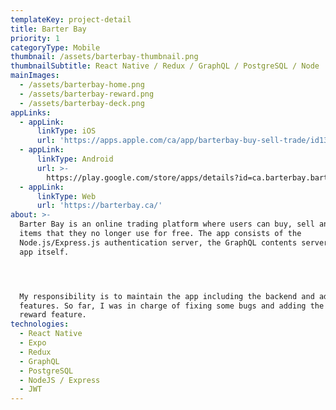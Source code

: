 ```yaml
---
templateKey: project-detail
title: Barter Bay
priority: 1
categoryType: Mobile
thumbnail: /assets/barterbay-thumbnail.png
thumbnailSubtitle: React Native / Redux / GraphQL / PostgreSQL / Node
mainImages:
  - /assets/barterbay-home.png
  - /assets/barterbay-reward.png
  - /assets/barterbay-deck.png
appLinks:
  - appLink:
      linkType: iOS
      url: 'https://apps.apple.com/ca/app/barterbay-buy-sell-trade/id1329124837'
  - appLink:
      linkType: Android
      url: >-
        https://play.google.com/store/apps/details?id=ca.barterbay.barterbay&hl=en_US
  - appLink:
      linkType: Web
      url: 'https://barterbay.ca/'
about: >-
  Barter Bay is an online trading platform where users can buy, sell and trade
  items that they no longer use for free. The app consists of the
  Node.js/Express.js authentication server, the GraphQL contents server and the
  app itself.




  My responsibility is to maintain the app including the backend and add new
  features. So far, I was in charge of fixing some bugs and adding the daily
  reward feature.
technologies:
  - React Native
  - Expo
  - Redux
  - GraphQL
  - PostgreSQL
  - NodeJS / Express
  - JWT
---
```


